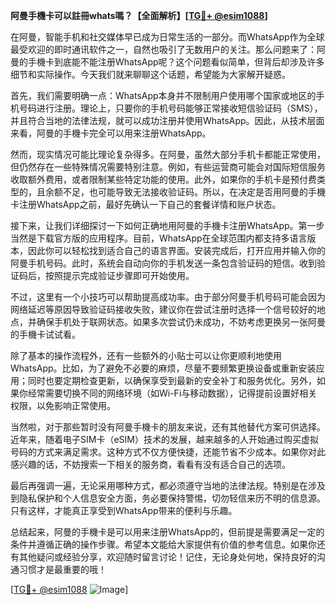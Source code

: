 **阿曼手機卡可以註冊whats嗎？【全面解析】[[TG💪+ @esim1088](https://t.me/s/esim1088)]**

在阿曼，智能手机和社交媒体早已成为日常生活的一部分。而WhatsApp作为全球最受欢迎的即时通讯软件之一，自然也吸引了无数用户的关注。那么问题来了：阿曼的手機卡到底能不能注册WhatsApp呢？这个问题看似简单，但背后却涉及许多细节和实际操作。今天我们就来聊聊这个话题，希望能为大家解开疑惑。

首先，我们需要明确一点：WhatsApp本身并不限制用户使用哪个国家或地区的手机号码进行注册。理论上，只要你的手机号码能够正常接收短信验证码（SMS），并且符合当地的法律法规，就可以成功注册并使用WhatsApp。因此，从技术层面来看，阿曼的手機卡完全可以用来注册WhatsApp。

然而，现实情况可能比理论复杂得多。在阿曼，虽然大部分手机卡都能正常使用，但仍然存在一些特殊情况需要特别注意。例如，有些运营商可能会对国际短信服务收取额外费用，或者限制某些特定功能的使用。此外，如果你的手机卡是预付费类型的，且余额不足，也可能导致无法接收验证码。所以，在决定是否用阿曼的手機卡注册WhatsApp之前，最好先确认一下自己的套餐详情和账户状态。

接下来，让我们详细探讨一下如何正确地用阿曼的手機卡注册WhatsApp。第一步当然是下载官方版的应用程序。目前，WhatsApp在全球范围内都支持多语言版本，因此你可以轻松找到适合自己的语言界面。安装完成后，打开应用并输入你的阿曼手机号码。此时，系统会自动向你的手机发送一条包含验证码的短信。收到验证码后，按照提示完成验证步骤即可开始使用。

不过，这里有一个小技巧可以帮助提高成功率。由于部分阿曼手机号码可能会因为网络延迟等原因导致验证码接收失败，建议你在尝试注册时选择一个信号较好的地点，并确保手机处于联网状态。如果多次尝试仍未成功，不妨考虑更换另一张阿曼的手機卡试试看。

除了基本的操作流程外，还有一些额外的小贴士可以让你更顺利地使用WhatsApp。比如，为了避免不必要的麻烦，尽量不要频繁更换设备或重新安装应用；同时也要定期检查更新，以确保享受到最新的安全补丁和服务优化。另外，如果你经常需要切换不同的网络环境（如Wi-Fi与移动数据），记得提前设置好相关权限，以免影响正常使用。

当然啦，对于那些暂时没有阿曼手機卡的朋友来说，还有其他替代方案可供选择。近年来，随着电子SIM卡（eSIM）技术的发展，越来越多的人开始通过购买虚拟号码的方式来满足需求。这种方式不仅方便快捷，还能节省不少成本。如果你对此感兴趣的话，不妨搜索一下相关的服务商，看看有没有适合自己的选项。

最后再强调一遍，无论采用哪种方式，都必须遵守当地的法律法规。特别是在涉及到隐私保护和个人信息安全方面，务必要保持警惕，切勿轻信来历不明的信息源。只有这样，才能真正享受到WhatsApp带来的便利与乐趣。

总结起来，阿曼的手機卡是可以用来注册WhatsApp的，但前提是需要满足一定的条件并遵循正确的操作步骤。希望本文能给大家提供有价值的参考信息。如果你还有其他疑问或经验分享，欢迎随时留言讨论！记住，无论身处何地，保持良好的沟通习惯才是最重要的哦！

[[TG💪+ @esim1088](https://t.me/s/esim1088) ![Image](https://i.postimg.cc/4NQfJmqS/Snipaste-2025-05-13-00-14-12.png)]